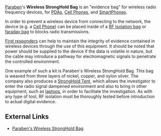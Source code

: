 [Paraben](Paraben "wikilink")'s **Wireless StrongHold Bag** is an
"evidence bag" for wireless radio frequency devices, for
[PDAs](PDAs "wikilink"), [Cell Phones](Cell_Phones "wikilink"), and
[SmartPhones](SmartPhones "wikilink").

In order to prevent a wireless device from connecting to the network,
the device (e.g. a [Cell Phone](Cell_Phone "wikilink")) can be placed
inside of a [RF Isolation bag](RF_Isolation_bag "wikilink") or [faraday
bag](faraday_bag "wikilink") to blocks radio transmissions.

[First responders](First_responder "wikilink") can help to maintain the
integrity of evidence contained in wireless devices through the use of
this equipment. It should be noted that power should be supplied to the
device if the data is volatile in nature, but the cable may introduce a
pathway for electromagnetic signals to penetrate the controlled
environment.

One example of such a kit is Paraben's Wireless StrongHold Bag. This bag
is weaved from three layers of nickel, copper, and nylon silver. The
company also produces a [StrongHold Tent](StrongHold_Tent "wikilink"),
which allows the investigator to enter the radio signal dampened
environment and also to bring in other equipment, such as
[laptops](laptop "wikilink"), in order to facilitate the investigation.
As with any type of tool, RF isolation must be thoroughly tested before
introduction to actual digital evidence.

## External Links

- [Paraben's Wireless StrongHold
  Bag](http://www.paraben-forensics.com/catalog/product_info.php?cPath=26&products_id=173)